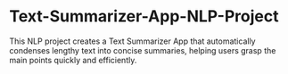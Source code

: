 # Text-Summarizer-App-NLP-Project
This NLP project creates a Text Summarizer App that automatically condenses lengthy text into concise summaries, helping users grasp the main points quickly and efficiently.
